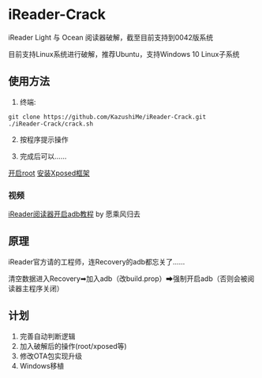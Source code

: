 # iReader-Crack

iReader Light 与 Ocean 阅读器破解，截至目前支持到0042版系统

目前支持Linux系统进行破解，推荐Ubuntu，支持Windows 10 Linux子系统

## 使用方法

1. 终端:

```
git clone https://github.com/KazushiMe/iReader-Crack.git
./iReader-Crack/crack.sh
```

2. 按程序提示操作

3. 完成后可以……

[开启root](https://www.einkfans.com/thread-48.htm)   [安装Xposed框架](https://www.einkfans.com/thread-51.htm)

### 视频

[iReader阅读器开启adb教程](https://www.bilibili.com/video/av21532543/)  by 愿乘风归去

## 原理

iReader官方请的工程师，连Recovery的adb都忘关了……

清空数据进入Recovery➡加入adb（改build.prop）➡强制开启adb（否则会被阅读器主程序关闭）

## 计划

1. 完善自动判断逻辑
2. 加入破解后的操作(root/xposed等)
3. 修改OTA包实现升级
4. Windows移植